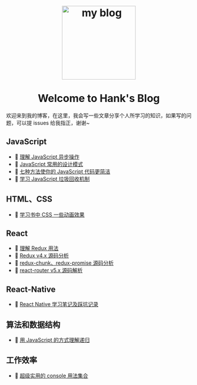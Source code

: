 <h1 align="center">
<br>
  <a href="https://github.com/hankzhuo/Blog"><img src="https://openparachute.files.wordpress.com/2017/11/blog-720.jpg" alt="my blog" width=200"></a>
  <br>
    <br>
  Welcome to Hank's Blog
  <br>
</h1>

欢迎来到我的博客，在这里，我会写一些文章分享个人所学习的知识，如果写的问题，可以提 issues 给我指正，谢谢~


## JavaScript

* 📜 [理解 JavaScript 异步操作](https://github.com/hankzhuo/Blog/issues/2)
* 📜 [JavaScript 常用的设计模式](https://github.com/hankzhuo/Blog/issues/3)
* 📜 [七种方法使你的 JavaScript 代码更简洁](https://github.com/hankzhuo/Blog/issues/4)
* 📜 [学习 JavaScript 垃圾回收机制](https://github.com/hankzhuo/Blog/issues/5)

## HTML、CSS

* 📜 [学习书中 CSS 一些动画效果](https://github.com/hankzhuo/Blog/issues/6)

## React

* 📜 [理解 Redux 用法](https://github.com/hankzhuo/Blog/issues/9)
* 📜 [Redux v4.x 源码分析](https://github.com/hankzhuo/Blog/issues/8)
* 📜 [redux-chunk、redux-promise 源码分析](https://github.com/hankzhuo/Blog/issues/10)
* 📜 [react-router v5.x 源码解析](https://github.com/hankzhuo/Blog/issues/11)

## React-Native

* 📜 [React Native 学习笔记及踩坑记录](https://github.com/hankzhuo/Blog/blob/master/React-Native/React-Native%E5%AD%A6%E4%B9%A0%E7%AC%94%E8%AE%B0%E5%8F%8A%E8%B8%A9%E5%9D%91%E8%AE%B0%E5%BD%95.md)


## 算法和数据结构

* 📜 [用 JavaScript 的方式理解递归](https://github.com/hankzhuo/Blog/blob/master/JS/%E7%94%A8%20JavaScript%20%E7%9A%84%E6%96%B9%E5%BC%8F%E7%90%86%E8%A7%A3%E9%80%92%E5%BD%92.md)


## 工作效率

* 📜 [超级实用的 console 用法集合](https://github.com/hankzhuo/Blog/blob/master/Effciency/console.md)

